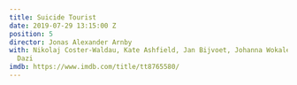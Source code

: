 ```yaml
---
title: Suicide Tourist
date: 2019-07-29 13:15:00 Z
position: 5
director: Jonas Alexander Arnby
with: Nikolaj Coster-Waldau, Kate Ashfield, Jan Bijvoet, Johanna Wokalek, Slimane
  Dazi
imdb: https://www.imdb.com/title/tt8765580/
---
```


